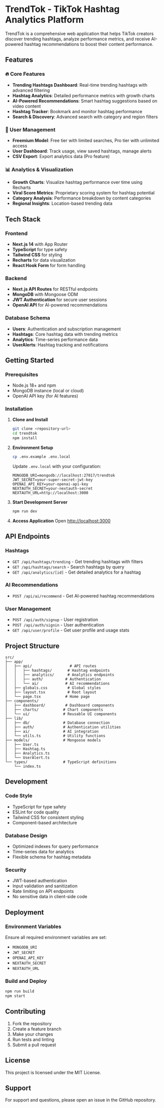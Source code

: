 # TrendTok - TikTok Hashtag Analytics Platform

TrendTok is a comprehensive web application that helps TikTok creators discover trending hashtags, analyze performance metrics, and receive AI-powered hashtag recommendations to boost their content performance.

## Features

### 🔥 Core Features
- **Trending Hashtags Dashboard**: Real-time trending hashtags with advanced filtering
- **Hashtag Analytics**: Detailed performance metrics with growth charts
- **AI-Powered Recommendations**: Smart hashtag suggestions based on video content
- **Hashtag Tracker**: Bookmark and monitor hashtag performance
- **Search & Discovery**: Advanced search with category and region filters

### 🎯 User Management
- **Freemium Model**: Free tier with limited searches, Pro tier with unlimited access
- **User Dashboard**: Track usage, view saved hashtags, manage alerts
- **CSV Export**: Export analytics data (Pro feature)

### 📊 Analytics & Visualization
- **Growth Charts**: Visualize hashtag performance over time using Recharts
- **Viral Score Metrics**: Proprietary scoring system for hashtag potential
- **Category Analysis**: Performance breakdown by content categories
- **Regional Insights**: Location-based trending data

## Tech Stack

### Frontend
- **Next.js 14** with App Router
- **TypeScript** for type safety
- **Tailwind CSS** for styling
- **Recharts** for data visualization
- **React Hook Form** for form handling

### Backend
- **Next.js API Routes** for RESTful endpoints
- **MongoDB** with Mongoose ODM
- **JWT Authentication** for secure user sessions
- **OpenAI API** for AI-powered recommendations

### Database Schema
- **Users**: Authentication and subscription management
- **Hashtags**: Core hashtag data with trending metrics
- **Analytics**: Time-series performance data
- **UserAlerts**: Hashtag tracking and notifications

## Getting Started

### Prerequisites
- Node.js 18+ and npm
- MongoDB instance (local or cloud)
- OpenAI API key (for AI features)

### Installation

1. **Clone and Install**
   ```bash
   git clone <repository-url>
   cd trendtok
   npm install
   ```

2. **Environment Setup**
   ```bash
   cp .env.example .env.local
   ```
   
   Update `.env.local` with your configuration:
   ```env
   MONGODB_URI=mongodb://localhost:27017/trendtok
   JWT_SECRET=your-super-secret-jwt-key
   OPENAI_API_KEY=your-openai-api-key
   NEXTAUTH_SECRET=your-nextauth-secret
   NEXTAUTH_URL=http://localhost:3000
   ```

3. **Start Development Server**
   ```bash
   npm run dev
   ```

4. **Access Application**
   Open [http://localhost:3000](http://localhost:3000)

## API Endpoints

### Hashtags
- `GET /api/hashtags/trending` - Get trending hashtags with filters
- `GET /api/hashtags/search` - Search hashtags by query
- `GET /api/analytics/[id]` - Get detailed analytics for a hashtag

### AI Recommendations
- `POST /api/ai/recommend` - Get AI-powered hashtag recommendations

### User Management
- `POST /api/auth/signup` - User registration
- `POST /api/auth/signin` - User authentication
- `GET /api/user/profile` - Get user profile and usage stats

## Project Structure

```
src/
├── app/
│   ├── api/                 # API routes
│   │   ├── hashtags/       # Hashtag endpoints
│   │   ├── analytics/      # Analytics endpoints
│   │   ├── auth/          # Authentication
│   │   └── ai/            # AI recommendations
│   ├── globals.css         # Global styles
│   ├── layout.tsx          # Root layout
│   └── page.tsx           # Home page
├── components/
│   ├── dashboard/         # Dashboard components
│   ├── charts/           # Chart components
│   └── ui/               # Reusable UI components
├── lib/
│   ├── db/               # Database connection
│   ├── auth/             # Authentication utilities
│   ├── ai/               # AI integration
│   └── utils.ts          # Utility functions
├── models/               # Mongoose models
│   ├── User.ts
│   ├── Hashtag.ts
│   ├── Analytics.ts
│   └── UserAlert.ts
└── types/                # TypeScript definitions
    └── index.ts
```

## Development

### Code Style
- TypeScript for type safety
- ESLint for code quality
- Tailwind CSS for consistent styling
- Component-based architecture

### Database Design
- Optimized indexes for query performance
- Time-series data for analytics
- Flexible schema for hashtag metadata

### Security
- JWT-based authentication
- Input validation and sanitization
- Rate limiting on API endpoints
- No sensitive data in client-side code

## Deployment

### Environment Variables
Ensure all required environment variables are set:
- `MONGODB_URI`
- `JWT_SECRET`
- `OPENAI_API_KEY`
- `NEXTAUTH_SECRET`
- `NEXTAUTH_URL`

### Build and Deploy
```bash
npm run build
npm start
```

## Contributing

1. Fork the repository
2. Create a feature branch
3. Make your changes
4. Run tests and linting
5. Submit a pull request

## License

This project is licensed under the MIT License.

## Support

For support and questions, please open an issue in the GitHub repository.
